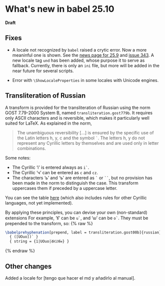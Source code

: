 # What's new in babel 25.10

**Draft**

## Fixes

* A locale not recognized by `babel` raised a crytic error. Now a more
  meaninful one is shown. See the [news page for
  25.9](https://latex3.github.io/babel/news/whats-new-in-babel-25.9.html)
  and [issue 343](https://github.com/latex3/babel/issues/343). A new
  locale tag `und` has been added, whose purpose it to serve as
  fallback. Currently, there is only an `ini` file, but more will be
  added in the near future for several scripts.

* Error with `\ShowLocaleProperties` in some locales with Unicode
  engines.

## Transliteration of Russian

A transform is provided for the transliteration of Russian using the
norm GOST 7.79-2000 System B, named `transliteration.gost779b`. It
requires only ASCII characters and is reversible, which makes it
particularly well suited for LaTeX. As explained in the norm,
> The unambiguous reversibility [...] is ensured by the specific use of
> the Latin letters h, y, c and the symbol `` ` ``. The letters h, y do
> not represent any Cyrillic letters by themselves and are used only in
> letter combinations.

Some notes:

* The Cyrillic ‘і’ is entered always as `` i` ``.  
* The Cyrillic ‘ч’ can be entered as `c` and `cz`.  
* The characters ‘ь’ and ‘ъ’ are entered as `` ` `` or ``` `` ```, but
  no provision has been made in the norm to distinguish the case. This
  transform uppercases them if preceded by a uppercase letter.

You can see the table
[here](https://en.wikipedia.org/wiki/GOST_7.79-2000#GOST_7.79_System_B)
(which also includes rules for other Cyrillic languages, not yet
implemented).

By applying these principles, you can devise your own (non-standard)
extensions For example, ‘ꙋ’ can be `` u` ``, and ‘ѡ’ can be ``
o` ``. They must be prepended to the transform, so:
{% raw  %}
```tex
\babelprehyphenation[prepend, label = transliteration.gost00b]{russian}
  { ([UOuo])` }
  { string = {1|UOuo|ꙊѠꙋѡ} }
```
{% endraw %}

## Other changes

Added a locale for \[tengo que hacer el md y añadirlo al manual\].
